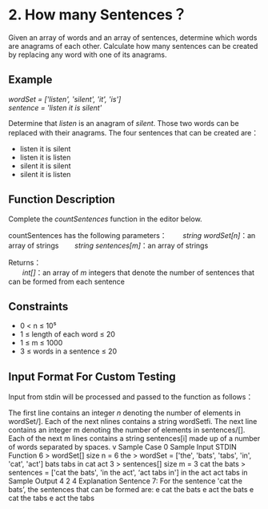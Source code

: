 # 2. How many Sentences？

Given an array of words and an array of sentences, determine which words are anagrams of each other. Calculate how many sentences can be created by replacing any word with one of its anagrams.

## Example

_wordSet = ['listen', 'silent', 'it', 'is']_  
_sentence = 'listen it is silent'_

Determine that _listen_ is an anagram of _silent_. Those two words can be replaced with their anagrams. The four sentences that can be created are：

- listen it is silent
- listen it is listen
- silent it is silent
- silent it is listen

## Function Description

Complete the _countSentences_ function in the editor below.

countSentences has the following parameters：
&emsp;&emsp;_string wordSet[n]_：an array of strings
&emsp;&emsp;_string sentences[m]_：an array of strings

Returns：  
&emsp;&emsp;_int[]_：an array of _m_ integers that denote the number of sentences that can be formed from each sentence

## Constraints

- 0 < n ≤ 10⁵
- 1 ≤ length of each word ≤ 20
- 1 ≤ m ≤ 1000
- 3 ≤ words in a sentence ≤ 20

## Input Format For Custom Testing

Input from stdin will be processed and passed to the function as follows：

The first line contains an integer _n_ denoting the number of elements in wordSet/].
Each of the next nlines contains a string wordSetfi.
The next line contains an integer m denoting the number of elements in sentences/[].
Each of the next m lines contains a string sentences[i] made up of a number of words separated
by spaces.
v Sample Case 0
Sample Input
STDIN Function
6 > wordSet[] size n = 6
the > wordSet = ['the', 'bats', 'tabs', 'in', 'cat', 'act']
bats
tabs
in
cat
act
3 > sentences[] size m = 3
cat the bats > sentences = ['cat the bats', 'in the act', ‘act tabs in']
in the act
act tabs in
Sample Output
4
2
4
Explanation
Sentence 7: For the sentence 'cat the bats’, the sentences that can be formed are:
e cat the bats
e act the bats
e cat the tabs
e act the tabs
